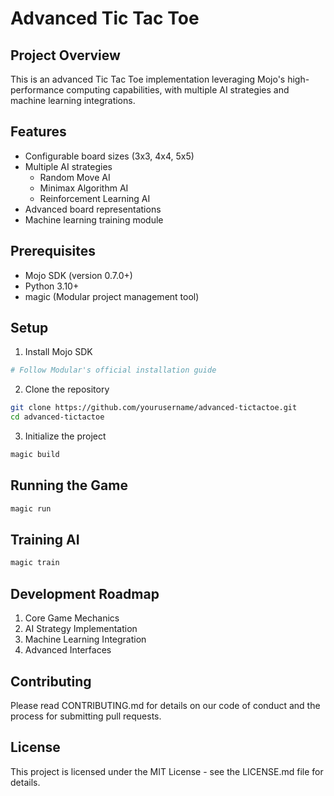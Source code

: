 # Advanced Tic Tac Toe

## Project Overview

This is an advanced Tic Tac Toe implementation leveraging Mojo's high-performance computing capabilities, with multiple AI strategies and machine learning integrations.

## Features

- Configurable board sizes (3x3, 4x4, 5x5)
- Multiple AI strategies
  - Random Move AI
  - Minimax Algorithm AI
  - Reinforcement Learning AI
- Advanced board representations
- Machine learning training module

## Prerequisites

- Mojo SDK (version 0.7.0+)
- Python 3.10+
- magic (Modular project management tool)

## Setup

1. Install Mojo SDK
```bash
# Follow Modular's official installation guide
```

2. Clone the repository
```bash
git clone https://github.com/yourusername/advanced-tictactoe.git
cd advanced-tictactoe
```

3. Initialize the project
```bash
magic build
```

## Running the Game

```bash
magic run
```

## Training AI

```bash
magic train
```

## Development Roadmap

1. Core Game Mechanics
2. AI Strategy Implementation
3. Machine Learning Integration
4. Advanced Interfaces

## Contributing

Please read CONTRIBUTING.md for details on our code of conduct and the process for submitting pull requests.

## License

This project is licensed under the MIT License - see the LICENSE.md file for details. 